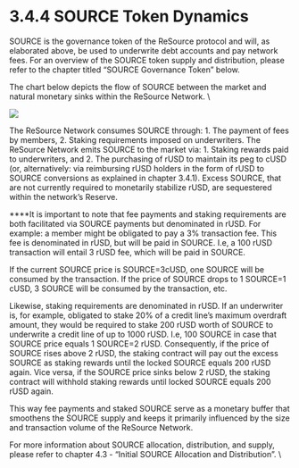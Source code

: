 # 3.4.4 SOURCE Token Dynamics

SOURCE is the governance token of the ReSource protocol and will, as elaborated above, be used to underwrite debt accounts and pay network fees. For an overview of the SOURCE token supply and distribution, please refer to the chapter titled “SOURCE Governance Token” below.&#x20;

The chart below depicts the flow of SOURCE between the market and natural monetary sinks within the ReSource Network.  \


![](https://lh6.googleusercontent.com/Y1mfeFCH9ZEJh0xRL761IVRIU08JNWq-dapWlMHyNLKsIqPT5JgB73ypKPaKr1\_zmb\_wS\_z5VPIELo74XGJliE2R80-DYhvExo06u-kULQ8Ql0Y7Z2V8-S7lxcOWCmvI083Fqmvo)

The ReSource Network consumes SOURCE through: 1. The payment of fees by members, 2. Staking requirements imposed on underwriters. The ReSource Network emits SOURCE to the market via: 1. Staking rewards paid to underwriters, and 2. The purchasing of rUSD to maintain its peg to cUSD (or, alternatively: via reimbursing rUSD holders in the form of rUSD to SOURCE conversions as explained in chapter 3.4.1). Excess SOURCE, that are not currently required to monetarily stabilize rUSD, are sequestered within the network’s Reserve.&#x20;

**‌**It is important to note that fee payments and staking requirements are both facilitated via SOURCE payments but denominated in rUSD. For example: a member might be obligated to pay a 3% transaction fee. This fee is denominated in rUSD, but will be paid in SOURCE. I.e, a 100 rUSD transaction will entail 3 rUSD fee, which will be paid in SOURCE.   &#x20;

If the current SOURCE price is SOURCE=3cUSD, one SOURCE will be consumed by the transaction. If the price of SOURCE drops to 1 SOURCE=1 cUSD, 3 SOURCE will be consumed by the transaction, etc.

Likewise, staking requirements are denominated in rUSD. If an underwriter is, for example, obligated to stake 20% of a credit line’s maximum overdraft amount, they would be required to stake 200 rUSD worth of SOURCE to underwrite a credit line of up to 1000 rUSD. I.e, 100 SOURCE in case that SOURCE price equals 1 SOURCE=2 rUSD.  Consequently, if the price of SOURCE rises above 2 rUSD, the staking contract will pay out the excess SOURCE as staking rewards until the locked SOURCE equals 200 rUSD again. Vice versa, if the SOURCE price sinks below 2 rUSD, the staking contract will withhold staking rewards until locked SOURCE equals 200 rUSD again.  &#x20;

This way fee payments and staked SOURCE serve as a monetary buffer that smoothens the SOURCE supply and keeps it primarily influenced by the size and transaction volume of the ReSource Network.

For more information about SOURCE allocation, distribution, and supply, please refer to chapter 4.3 - “Initial SOURCE Allocation and Distribution”.     \
